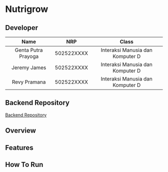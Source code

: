 ﻿# Nutrigrow

## Developer

|Name                |NRP        |Class                            |
|:------------------:|:---------:|:-------------------------------:|
|Genta Putra Prayoga |502522XXXX |Interaksi Manusia dan Komputer D |
|Jeremy James        |502522XXXX |Interaksi Manusia dan Komputer D |
|Revy Pramana        |502522XXXX |Interaksi Manusia dan Komputer D |

## Backend Repository
[Backend Repository](https://github.com/Revprm/Nutrigrow-Backend)

## Overview

## Features

## How To Run
